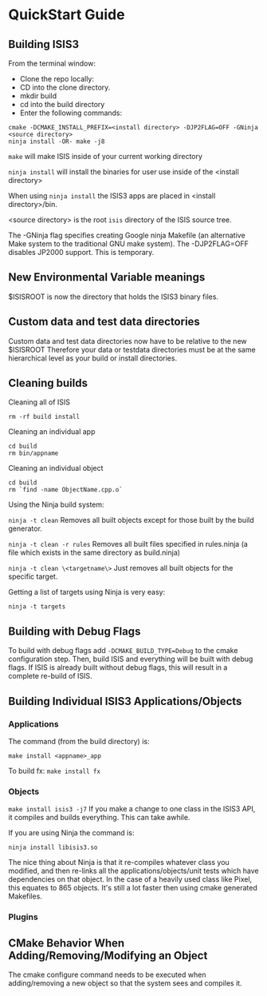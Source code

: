# QuickStart Guide

## Building ISIS3
From the terminal window:
* Clone the repo locally:  <repo directory>
* CD into the clone directory.
* mkdir build
* cd into the build directory
* Enter the following commands:
```
cmake -DCMAKE_INSTALL_PREFIX=<install directory> -DJP2FLAG=OFF -GNinja <source directory>
ninja install -OR- make -j8
```
``` make ``` will make ISIS inside of your current working directory

``` ninja install ``` will install the binaries for user use inside of the \<install directory\>

When using ``` ninja install ``` the ISIS3 apps are placed in \<install directory\>/bin. 

\<source directory\> is the root `isis` directory of the ISIS source tree.  

The -GNinja flag specifies creating Google ninja Makefile (an alternative Make system to the traditional GNU make system).  The -DJP2FLAG=OFF disables
JP2000 support.  This is temporary.

## New Environmental Variable meanings
$ISISROOT is now the directory that holds the ISIS3 binary files.

## Custom data and test data directories
Custom data and test data directories now have to be relative to the new $ISISROOT
Therefore your data or testdata directories must be at the same hierarchical level as your build or install directories.

## Cleaning builds
Cleaning all of ISIS
```
rm -rf build install
```
Cleaning an individual app
```
cd build
rm bin/appname
```
Cleaning an individual object
```
cd build
rm `find -name ObjectName.cpp.o`
```
Using the Ninja build system:

`ninja -t clean` Removes all built objects except for those built by the build generator.

`ninja -t clean -r rules` Removes all built files specified in rules.ninja (a file which exists in the same directory as build.ninja)

`ninja -t clean \<targetname\>` Just removes all built objects for the specific target.

Getting a list of targets using Ninja is very easy:

`ninja -t targets`


## Building with Debug Flags

To build with debug flags add `-DCMAKE_BUILD_TYPE=Debug` to the cmake configuration step. Then, build ISIS and everything will be built with debug flags. If ISIS is already built without debug flags, this will result in a complete re-build of ISIS.

## Building Individual ISIS3 Applications/Objects

### Applications 

The command (from the build directory) is:

`make install <appname>_app`

To build fx:  `make install fx`

### Objects

`make install isis3 -j7`
If you make a change to one class in the ISIS3 API, 
it compiles and builds everything.  This can take awhile.

If you are using Ninja the command is:

`ninja install libisis3.so`

The nice thing about Ninja is that it re-compiles whatever class you modified,
and then re-links all the applications/objects/unit tests which have dependencies
on that object.  In the case of a heavily used class like Pixel, this equates to 865 objects.
It's still a lot faster then using cmake generated Makefiles.

### Plugins

## CMake Behavior When Adding/Removing/Modifying an Object

The cmake configure command needs to be executed when adding/removing a new object so that the system sees and compiles it.  
